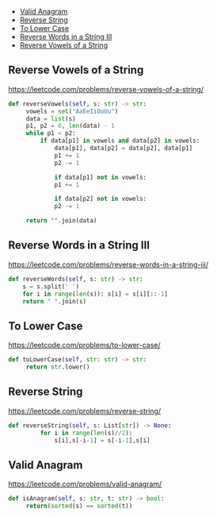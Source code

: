 + [Valid Anagram](#valid-anagram)
+ [Reverse String](#reverse-string)
+ [To Lower Case](#to-lower-case)
+ [Reverse Words in a String III](#reverse-words-in-a-string-iii)
+ [Reverse Vowels of a String](#reverse-vowels-of-a-string)
<!-----solution----->

## Reverse Vowels of a String

https://leetcode.com/problems/reverse-vowels-of-a-string/

```python
def reverseVowels(self, s: str) -> str:
     vowels = set("AaEeIiOoUu")
     data = list(s)
     p1, p2 = 0, len(data) - 1
     while p1 < p2:
         if data[p1] in vowels and data[p2] in vowels:
             data[p1], data[p2] = data[p2], data[p1]
             p1 += 1
             p2 -= 1

             if data[p1] not in vowels:
             p1 += 1

             if data[p2] not in vowels:
             p2 -= 1

     return "".join(data)
```

## Reverse Words in a String III

https://leetcode.com/problems/reverse-words-in-a-string-iii/

```python
def reverseWords(self, s: str) -> str:
    s = s.split(' ')
    for i in range(len(s)): s[i] = s[i][::-1]
    return " ".join(s)
```

## To Lower Case

https://leetcode.com/problems/to-lower-case/

```python
def toLowerCase(self, str: str) -> str:
     return str.lower()
```

## Reverse String

https://leetcode.com/problems/reverse-string/

```python
def reverseString(self, s: List[str]) -> None:
         for i in range(len(s)//2):
             s[i],s[-i-1] = s[-i-1],s[i]
```

## Valid Anagram

https://leetcode.com/problems/valid-anagram/

```python
def isAnagram(self, s: str, t: str) -> bool:
     return(sorted(s) == sorted(t))
```
